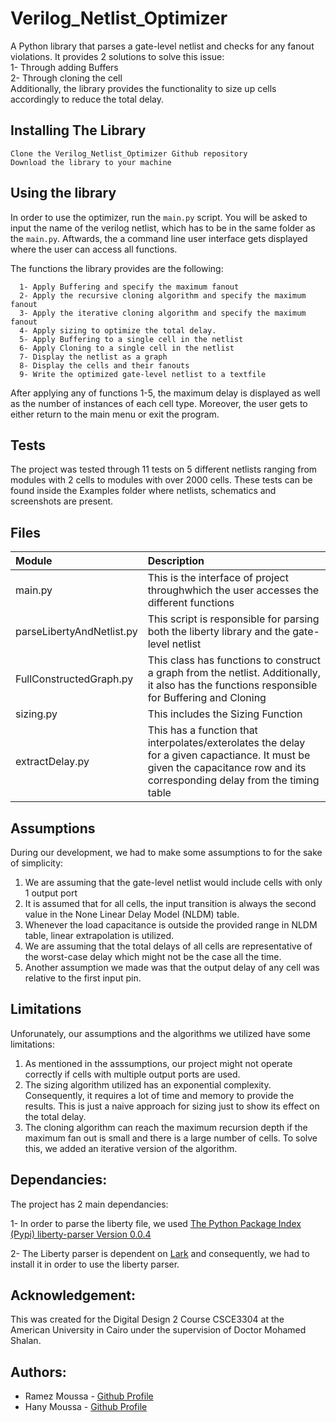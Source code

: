# Verilog_Netlist_Optimizer
A Python library that parses a gate-level netlist and checks for any fanout violations. It provides 2 solutions to solve this issue:<br />
  1- Through adding Buffers<br />
  2- Through cloning the cell<br />
Additionally, the library provides the functionality to size up cells accordingly to reduce the total delay.

## Installing The Library
   ```
   Clone the Verilog_Netlist_Optimizer Github repository
   Download the library to your machine
   ```
## Using the library
In order to use the optimizer, run the `main.py` script. You will be asked to input the name of the verilog netlist, which has to be in the same folder as the `main.py`. Aftwards, the a command line user interface gets displayed where the user can access all functions.

The functions the library provides are the following:
```
  1- Apply Buffering and specify the maximum fanout
  2- Apply the recursive cloning algorithm and specify the maximum fanout
  3- Apply the iterative cloning algorithm and specify the maximum fanout
  4- Apply sizing to optimize the total delay.
  5- Apply Buffering to a single cell in the netlist
  6- Apply Cloning to a single cell in the netlist 
  7- Display the netlist as a graph
  8- Display the cells and their fanouts
  9- Write the optimized gate-level netlist to a textfile
```
After applying any of functions 1-5, the maximum delay is displayed as well as the number of instances of each cell type. Moreover, the user gets to either return to the main menu or exit the program.

## Tests
The project was tested through 11 tests on 5 different netlists ranging from modules with 2 cells to modules with over 2000 cells. These tests can be found inside the Examples folder where netlists, schematics and screenshots are present.

## Files

| Module        | Description  |
| :------------- |:-------------|
| main.py   | This is the interface of project throughwhich the user accesses the different functions |
| parseLibertyAndNetlist.py | This script is responsible for parsing both the liberty library and the gate-level netlist|
| FullConstructedGraph.py | This class has functions to construct a graph from the netlist. Additionally, it also has the functions responsible for Buffering and Cloning |
|sizing.py | This includes the Sizing Function |
| extractDelay.py | This has a function that interpolates/exterolates the delay for a given capactiance. It must be given the capacitance row and its corresponding delay from the timing table|

## Assumptions
During our development, we had to make some assumptions to for the sake of simplicity:

  1. We are assuming that the gate-level netlist would include cells with only 1 output port
  2. It is assumed that for all cells, the input transition is always the second value in the None Linear Delay Model (NLDM) table. 
  3. Whenever the load capacitance is outside the provided range in NLDM table, linear extrapolation is utilized.
  4. We are assuming that the total delays of all cells are representative of the worst-case delay which might not be the case all the time.
  5. Another assumption we made was that the output delay of any cell was relative to the first input pin.

## Limitations
Unforunately, our assumptions and the algorithms we utilized have some limitations:
  1. As mentioned in the asssumptions, our project might not operate correctly if cells with multiple output ports are used.
  2. The sizing algorithm utilized has an exponential complexity. Consequently, it requires a lot of time and memory to provide the results. This is just a naive approach for sizing just to show its effect on the total delay.
  3. The cloning algorithm can reach the maximum recursion depth if the maximum fan out is small and there is a large number of cells. To solve this, we added an iterative version of the algorithm.

## Dependancies:
  The project has 2 main dependancies:
  
  1- In order to parse the liberty file, we used [The Python Package Index (Pypi) liberty-parser Version 0.0.4](https://pypi.org/project/liberty-parser/)
  
  2- The Liberty parser is dependent on [Lark](https://github.com/lark-parser/lark) and consequently, we had to install it in order to use the liberty parser.
## Acknowledgement:
  This was created for the Digital Design 2 Course CSCE3304 at the American University in Cairo under the supervision of Doctor Mohamed Shalan.
  
## Authors:
  * Ramez Moussa - [Github Profile](https://github.com/ramezmoussa)
  * Hany Moussa - [Github Profile](https://github.com/hanymoussa)
  
